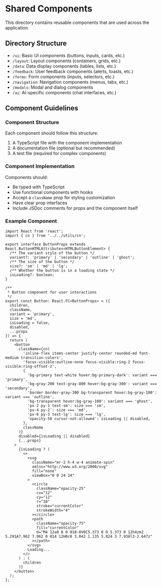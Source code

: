 # Shared Components

This directory contains reusable components that are used across the application.

## Directory Structure

- `/ui`: Basic UI components (buttons, inputs, cards, etc.)
- `/layout`: Layout components (containers, grids, etc.)
- `/data`: Data display components (tables, lists, etc.)
- `/feedback`: User feedback components (alerts, toasts, etc.)
- `/forms`: Form components (inputs, selectors, etc.)
- `/navigation`: Navigation components (menus, tabs, etc.)
- `/modals`: Modal and dialog components
- `/ai`: AI-specific components (chat interfaces, etc.)

## Component Guidelines

### Component Structure

Each component should follow this structure:

1. A TypeScript file with the component implementation
2. A documentation file (optional but recommended)
3. A test file (required for complex components)

### Component Implementation

Components should:

- Be typed with TypeScript
- Use functional components with hooks
- Accept a `className` prop for styling customization
- Have clear prop interfaces
- Include JSDoc comments for props and the component itself

### Example Component

```tsx
import React from 'react';
import { cn } from '../../utils/cn';

export interface ButtonProps extends React.ButtonHTMLAttributes<HTMLButtonElement> {
  /** The variant style of the button */
  variant?: 'primary' | 'secondary' | 'outline' | 'ghost';
  /** The size of the button */
  size?: 'sm' | 'md' | 'lg';
  /** Whether the button is in a loading state */
  isLoading?: boolean;
}

/**
 * Button component for user interactions
 */
export const Button: React.FC<ButtonProps> = ({
  children,
  className,
  variant = 'primary',
  size = 'md',
  isLoading = false,
  disabled,
  ...props
}) => {
  return (
    <button
      className={cn(
        'inline-flex items-center justify-center rounded-md font-medium transition-colors',
        'focus-visible:outline-none focus-visible:ring-2 focus-visible:ring-offset-2',
        {
          'bg-primary text-white hover:bg-primary-dark': variant === 'primary',
          'bg-gray-200 text-gray-800 hover:bg-gray-300': variant === 'secondary',
          'border border-gray-300 bg-transparent hover:bg-gray-100': variant === 'outline',
          'bg-transparent hover:bg-gray-100': variant === 'ghost',
          'px-2 py-1 text-sm': size === 'sm',
          'px-4 py-2': size === 'md',
          'px-6 py-3 text-lg': size === 'lg',
          'opacity-50 cursor-not-allowed': isLoading || disabled,
        },
        className
      )}
      disabled={isLoading || disabled}
      {...props}
    >
      {isLoading ? (
        <>
          <svg
            className="mr-2 h-4 w-4 animate-spin"
            xmlns="http://www.w3.org/2000/svg"
            fill="none"
            viewBox="0 0 24 24"
          >
            <circle
              className="opacity-25"
              cx="12"
              cy="12"
              r="10"
              stroke="currentColor"
              strokeWidth="4"
            ></circle>
            <path
              className="opacity-75"
              fill="currentColor"
              d="M4 12a8 8 0 018-8V0C5.373 0 0 5.373 0 12h4zm2 5.291A7.962 7.962 0 014 12H0c0 3.042 1.135 5.824 3 7.938l3-2.647z"
            ></path>
          </svg>
          Loading...
        </>
      ) : (
        children
      )}
    </button>
  );
};
```
